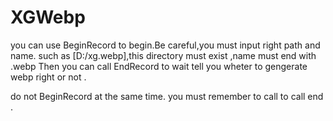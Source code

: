 # XGWebp

you can use BeginRecord to begin.Be careful,you must input right path and name. such as [D:/xg.webp],this directory must exist ,name must end with .webp
Then you can call EndRecord to wait tell you wheter to gengerate webp right or not .

do not BeginRecord at the same time. you must remember to call to call end .

